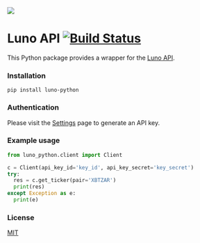 <img src="https://d32exi8v9av3ux.cloudfront.net/static/images/luno-email-336.png">

# Luno API [![Build Status](https://travis-ci.org/luno/luno-python.svg?branch=master)](https://travis-ci.org/luno/luno-python)

This Python package provides a wrapper for the [Luno API](https://www.luno.com/api).

### Installation

```
pip install luno-python
```

### Authentication

Please visit the [Settings](https://www.luno.com/wallet/settings/api_keys) page
to generate an API key.

### Example usage

```python
from luno_python.client import Client

c = Client(api_key_id='key_id', api_key_secret='key_secret')
try:
  res = c.get_ticker(pair='XBTZAR')
  print(res)
except Exception as e:
  print(e)
```

### License

[MIT](https://github.com/luno/luno-python/blob/master/LICENSE.txt)

